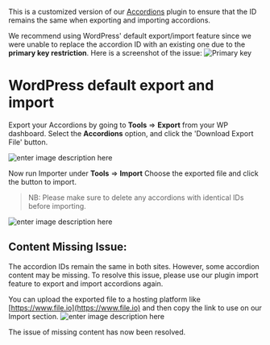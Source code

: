 
This is a customized version of our [Accordions](https://wordpress.org/plugins/accordions/) plugin to ensure that the ID remains the same when exporting and importing accordions.

We recommend using WordPress' default export/import feature since we were unable to replace the accordion ID with an existing one due to the **primary key restriction**. Here is a screenshot of the issue:
![Primary key](https://i.ibb.co/52ZZt15/image-2024-02-21-T06-47-16-635-Z-1.png)


# WordPress default export and import
Export your Accordions by going to **Tools** => **Export** from your WP dashboard. Select the **Accordions** option, and click the 'Download Export File' button.

![enter image description here](https://i.ibb.co/pX1DDPL/default-export.png)

Now run Importer under **Tools** => **Import**
Choose the exported file and click the button to import.

> NB: Please make sure to delete any accordions with identical IDs
> before importing.


![enter image description here](https://i.ibb.co/QXCM9ng/select-file-import.png)

## Content Missing Issue:

The accordion IDs remain the same in both sites. However, some accordion content may be missing. To resolve this issue, please use our plugin import feature to export and import accordions again.

You can upload the exported file to a hosting platform like [https://www.file.io](https://www.file.io) and then copy the link to use on our Import section.
![enter image description here](https://i.ibb.co/4Wr5Pnx/json-file-import.png)

The issue of missing content has now been resolved.